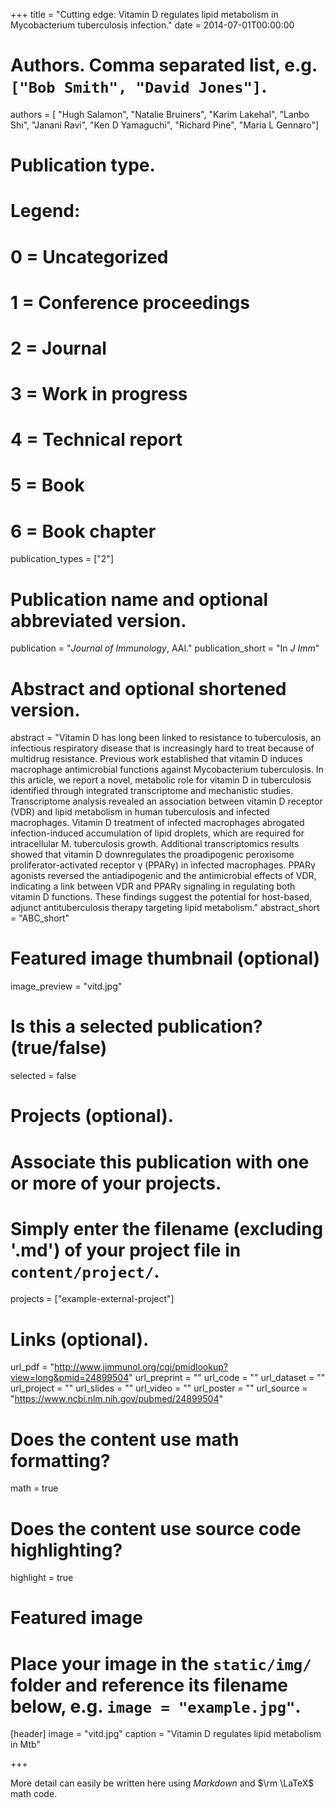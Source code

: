 +++
title = "Cutting edge: Vitamin D regulates lipid metabolism in Mycobacterium tuberculosis infection."
date = 2014-07-01T00:00:00

# Authors. Comma separated list, e.g. `["Bob Smith", "David Jones"]`.
authors = [ "Hugh Salamon", "Natalie Bruiners", "Karim Lakehal", "Lanbo Shi", "Janani Ravi", "Ken D Yamaguchi", "Richard Pine", "Maria L Gennaro"]

# Publication type.
# Legend:
# 0 = Uncategorized
# 1 = Conference proceedings
# 2 = Journal
# 3 = Work in progress
# 4 = Technical report
# 5 = Book
# 6 = Book chapter
publication_types = ["2"]

# Publication name and optional abbreviated version.
publication = "*Journal of Immunology*, AAI."
publication_short = "In *J Imm*"

# Abstract and optional shortened version.
abstract = "Vitamin D has long been linked to resistance to tuberculosis, an infectious respiratory disease that is increasingly hard to treat because of multidrug resistance. Previous work established that vitamin D induces macrophage antimicrobial functions against Mycobacterium tuberculosis. In this article, we report a novel, metabolic role for vitamin D in tuberculosis identified through integrated transcriptome and mechanistic studies. Transcriptome analysis revealed an association between vitamin D receptor (VDR) and lipid metabolism in human tuberculosis and infected macrophages. Vitamin D treatment of infected macrophages abrogated infection-induced accumulation of lipid droplets, which are required for intracellular M. tuberculosis growth. Additional transcriptomics results showed that vitamin D downregulates the proadipogenic peroxisome proliferator-activated receptor γ (PPARγ) in infected macrophages. PPARγ agonists reversed the antiadipogenic and the antimicrobial effects of VDR, indicating a link between VDR and PPARγ signaling in regulating both vitamin D functions. These findings suggest the potential for host-based, adjunct antituberculosis therapy targeting lipid metabolism."
abstract_short = "ABC_short"

# Featured image thumbnail (optional)
image_preview = "vitd.jpg"

# Is this a selected publication? (true/false)
selected = false

# Projects (optional).
#   Associate this publication with one or more of your projects.
#   Simply enter the filename (excluding '.md') of your project file in `content/project/`.
projects = ["example-external-project"]

# Links (optional).
url_pdf = "http://www.jimmunol.org/cgi/pmidlookup?view=long&pmid=24899504"
url_preprint = ""
url_code = ""
url_dataset = ""
url_project = ""
url_slides = ""
url_video = ""
url_poster = ""
url_source = "https://www.ncbi.nlm.nih.gov/pubmed/24899504"

# Does the content use math formatting?
math = true

# Does the content use source code highlighting?
highlight = true

# Featured image
# Place your image in the `static/img/` folder and reference its filename below, e.g. `image = "example.jpg"`.
[header]
image = "vitd.jpg"
caption = "Vitamin D regulates lipid metabolism in Mtb"

+++

More detail can easily be written here using *Markdown* and $\rm \LaTeX$ math code.
